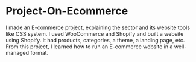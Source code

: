 # Project-On-Ecommerce
I made an E-commerce project, explaining the sector and its website tools like CSS system. I used WooCommerce and Shopify and built a website using Shopify. It had products, categories, a theme, a landing page, etc. From this project, I learned how to run an E-commerce website in a well-managed format.
